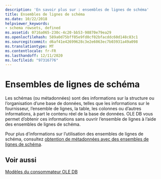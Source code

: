 ```yaml
---
description: 'En savoir plus sur : ensembles de lignes de schéma'
title: Ensembles de lignes de schéma
ms.date: 10/22/2018
helpviewer_keywords:
- schema rowsets, defined
ms.assetid: 0716a065-230c-4c20-bb53-98870e79ea29
ms.openlocfilehash: 589a0d75bff05e9fd0cf02bfacddc60d148c83c1
ms.sourcegitcommit: d6af41e42699628c3e2e6063ec7b03931a49a098
ms.translationtype: MT
ms.contentlocale: fr-FR
ms.lasthandoff: 12/11/2020
ms.locfileid: "97316776"
---
```

# <a name="schema-rowsets"></a>Ensembles de lignes de schéma

Les schémas (ou métadonnées) sont des informations sur la structure ou l’organisation d’une base de données, telles que les informations sur le fournisseur, l’ensemble de lignes, la table, les colonnes ou d’autres informations, à part le contenu réel de la base de données. OLE DB vous permet d’obtenir ces informations sans ouvrir l’ensemble de lignes à l’aide des ensembles de lignes de schéma.

Pour plus d’informations sur l’utilisation des ensembles de lignes de schéma, consultez [obtention de métadonnées avec des ensembles de lignes de schéma](../../data/oledb/obtaining-metadata-with-schema-rowsets.md).

## <a name="see-also"></a>Voir aussi

[Modèles du consommateur OLE DB](../../data/oledb/ole-db-consumer-templates-cpp.md)
